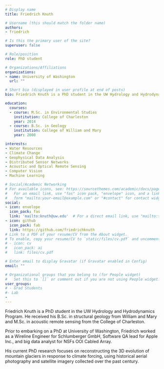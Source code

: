 ```yaml
---
# Display name
title: Friedrich Knuth

# Username (this should match the folder name)
authors:
- friedrich

# Is this the primary user of the site?
superuser: false

# Role/position
role: PhD student

# Organizations/Affiliations
organizations:
- name: University of Washington
  url: ""

# Short bio (displayed in user profile at end of posts)
bio: Friedrich Knuth is a PhD student in the UW Hydrology and Hydrodynamics Program. His current research focuses on reconstructing the 3D evolution of mountain glaciers in response to climate forcing, using historical aerial photography and satellite imagery collected over the past century.

education:
  courses:
  - course: M.Sc. in Environmental Studies
    institution: College of Charleston
    year: 2014
  - course: B.Sc. in Geology
    institution: College of William and Mary
    year: 2008

interests:
- Water Resources
- Climate Change
- Geophysical Data Analysis
- Distributed Sensor Networks
- Acoustic and Optical Remote Sensing
- Computer Vision
- Machine Learning

# Social/Academic Networking
# For available icons, see: https://sourcethemes.com/academic/docs/page-builder/#icons
#   For an email link, use "fas" icon pack, "envelope" icon, and a link in the
#   form "mailto:your-email@example.com" or "#contact" for contact widget.
social:
- icon: envelope
  icon_pack: fas
  link: 'mailto:knuth@uw.edu'  # For a direct email link, use "mailto:test@example.org".
- icon: github
  icon_pack: fab
  link: https://github.com/friedrichknuth
# Link to a PDF of your resume/CV from the About widget.
# To enable, copy your resume/CV to `static/files/cv.pdf` and uncomment the lines below.
# - icon: cv
#   icon_pack: ai
#   link: files/cv.pdf

# Enter email to display Gravatar (if Gravatar enabled in Config)
email: ""

# Organizational groups that you belong to (for People widget)
#   Set this to `[]` or comment out if you are not using People widget.
user_groups:
# - Grad Students
#- Lab
-
---
```


Friedrich Knuth is a PhD student in the UW Hydrology and Hydrodynamics Program. He received his B.Sc. in structural geology from William and Mary and M.Sc. in acoustic remote sensing from the College of Charleston. 

Prior to embarking on a PhD at University of Washington, Friedrich worked as a Wireline Engineer for Schlumberger GmbH, Software QA lead for Apple Inc., and big data analyst for NSFs OOI Cabled Array.

His current PhD research focuses on reconstructing the 3D evolution of mountain glaciers in response to climate forcing, using historical aerial photography and satellite imagery collected over the past century.
